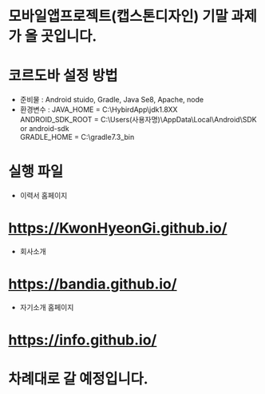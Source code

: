 # 모바일앱프로젝트(캡스톤디자인) 기말 과제가 올 곳입니다.
# 코르도바 설정 방법
 * 준비물 : Android stuido, Gradle, Java Se8, Apache, node
 * 환경변수 : JAVA_HOME = C:\HybirdApp\jdk1.8XX  
              ANDROID_SDK_ROOT = C:\Users(사용자명)\AppData\Local\Android\SDK or android-sdk  
              GRADLE_HOME = C:\gradle7.3_bin
 
# 실행 파일
* 이력서 홈페이지
# https://KwonHyeonGi.github.io/
* 회사소개
# https://bandia.github.io/
* 자기소개 홈페이지
# https://info.github.io/
# 차례대로 갈 예정입니다.
